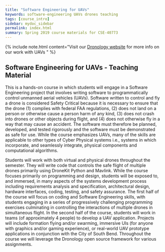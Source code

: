 ```yaml
---
title: "Software Engineering for UAVs"
keywords: software-engineering UAVs drones teaching
tags: [course_intro]
sidebar: mydoc_sidebar
permalink: index.html
summary: Spring 2019 course materials for CSE-40773
---
```


{% include note.html content="Visit our  <a href='http://dronology.info'>Dronology website</a> for more info on our work with UAVs " %}

## Software Engineering for UAVs - Teaching Material

This is a hands-on course in which students will engage in a Software Engineering project that involves writing software  to programmatically control unmanned aerial vehicles (UAVs). Software written to control and fly a drone is considered Safety Critical because it is necessary to ensure that the drone (1) complies with federal FAA regulations, (2) does not land on a person or otherwise cause a person harm of any kind, (3) does not crash into drones or other objects during flight, and (4) does not otherwise fly in a way that may cause an accident. The software must therefore be planned, developed, and tested rigorously and the software must be demonstrated as safe for use.   While the course emphasizes UAVs, many of the skills are applicable to other types of Cyber Physical systems i.e., systems in which incorporate, and seamlessly integrate, physical components and computational algorithms.

Students will work with both virtual and physical drones throughout the semester. They will write code that controls the safe flight of multiple drones primarily using DroneKit Python and Mavlink.   While the course focuses primarily on programming and design, students will be exposed to, and immersed, in many aspects of the systems development process including requirements analysis and specification, architectural design, hardware interfaces, coding, testing, and safety assurance.  The first half of the course will focus on coding and Software Engineering skills,  with students engaging in a series of progressively challenging programming exercises culminating in controlling the interactions of multiple drones in simultaneous flight.  In the second half of the course, students will work in teams (of approximately 4 people) to develop a UAV application.   Projects will include formation flying and/or swarming,  immersive UIs (for anyone with graphics and/or gaming experience), or real-world UAV prototype applications in conjunction with the City of South Bend.  Throughout the course we will leverage the Dronology open source framework for various assignments.

